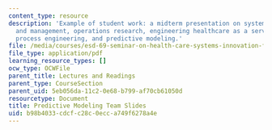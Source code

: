```yaml
---
content_type: resource
description: 'Example of student work: a midterm presentation on systems engineering
  and management, operations research, engineering healthcare as a service system,
  process engineering, and predictive modeling.'
file: /media/courses/esd-69-seminar-on-health-care-systems-innovation-fall-2010/b98b4033cdcfc28c0ecca749f6278a4e_MITESD_69F10_prmdlng_mdtrm.pdf
file_type: application/pdf
learning_resource_types: []
ocw_type: OCWFile
parent_title: Lectures and Readings
parent_type: CourseSection
parent_uid: 5eb056da-11c2-0e68-b799-af70cb61050d
resourcetype: Document
title: Predictive Modeling Team Slides
uid: b98b4033-cdcf-c28c-0ecc-a749f6278a4e
---
```

